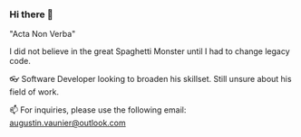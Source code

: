 ### Hi there 👋

"Acta Non Verba"

I did not believe in the great Spaghetti Monster until I had to change legacy code.

👓 Software Developer looking to broaden his skillset. Still unsure about his field of work.

📫 For inquiries, please use the following email: augustin.vaunier@outlook.com
